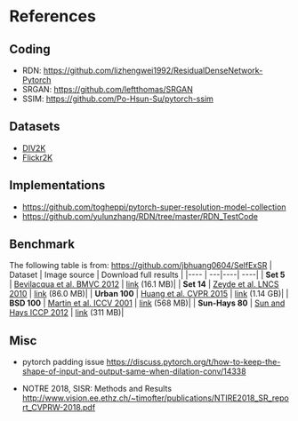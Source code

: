 # References

## Coding
* RDN: https://github.com/lizhengwei1992/ResidualDenseNetwork-Pytorch
* SRGAN: https://github.com/leftthomas/SRGAN
* SSIM: https://github.com/Po-Hsun-Su/pytorch-ssim

## Datasets
* [DIV2K](https://cv.snu.ac.kr/research/EDSR/DIV2K.tar)
* [Flickr2K](https://github.com/LimBee/NTIRE2017/issues/25)

## Implementations
* https://github.com/togheppi/pytorch-super-resolution-model-collection
* https://github.com/yulunzhang/RDN/tree/master/RDN_TestCode


## Benchmark
The following table is from: https://github.com/jbhuang0604/SelfExSR
| Dataset | Image source | Download full results |
|---- | ---|----| ----|
| **Set 5** |  [Bevilacqua et al. BMVC 2012](http://people.rennes.inria.fr/Aline.Roumy/results/SR_BMVC12.html)  | [link](https://uofi.box.com/shared/static/kfahv87nfe8ax910l85dksyl2q212voc.zip) (16.1 MB)|
| **Set 14** |  [Zeyde et al. LNCS 2010](https://sites.google.com/site/romanzeyde/research-interests)  | [link](https://uofi.box.com/shared/static/igsnfieh4lz68l926l8xbklwsnnk8we9.zip) (86.0 MB)|
| **Urban 100** | [Huang et al. CVPR 2015](https://sites.google.com/site/jbhuang0604/publications/struct_sr)  | [link](https://uofi.box.com/shared/static/65upg43jjd0a4cwsiqgl6o6ixube6klm.zip) (1.14 GB)|
| **BSD 100** | [Martin et al. ICCV 2001](https://www.eecs.berkeley.edu/Research/Projects/CS/vision/bsds/) | [link](https://uofi.box.com/shared/static/qgctsplb8txrksm9to9x01zfa4m61ngq.zip) (568 MB)|
| **Sun-Hays 80** | [Sun and Hays ICCP 2012](http://cs.brown.edu/~lbsun/SRproj2012/SR_iccp2012.html) | [link](https://uofi.box.com/shared/static/rirohj4773jl7ef752r330rtqw23djt8.zip) (311 MB)|

## Misc
* pytorch padding issue
https://discuss.pytorch.org/t/how-to-keep-the-shape-of-input-and-output-same-when-dilation-conv/14338

* NOTRE 2018, SISR: Methods and Results
http://www.vision.ee.ethz.ch/~timofter/publications/NTIRE2018_SR_report_CVPRW-2018.pdf